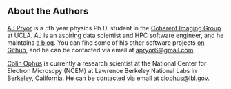 ## About the Authors


[AJ Pryor](https://www.linkedin.com/in/alan-pryor-02a52b57/) is a 5th year physics Ph.D. student in the [Coherent Imaging Group](http://www.physics.ucla.edu/research/imaging/) at UCLA. AJ is an aspiring data scientist and HPC software engineer, and he maintains [a blog](http://alanpryorjr.com/). You can find some of his other software projects [on Github](https://github.com/apryor6), and he can be contacted via email at apryor6@gmail.com

[Colin Ophus](http://foundry.lbl.gov/people/colin_ophus.html) is currently a research scientist at the National Center for Electron Microscpy (NCEM) at Lawrence Berkeley National Labs in Berkeley, California. He can be contacted via email at clophus@lbl.gov.